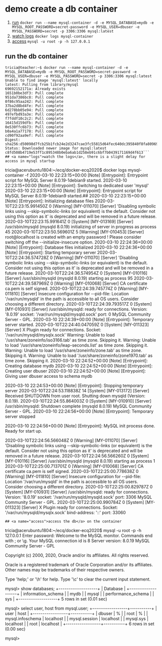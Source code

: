 # demo create a db container

1. [run](#run) `docker run --name mysql-container -d -e MYSQL_DATABASE=mydb -e MYSQL_ROOT_PASSWORD=secret-password -e MYSQL_USER=dbuser -e MYSQL_PASSWORD=secret -p 3306:3306 mysql:latest`
2. [watch logs](#logs) `docker logs mysql-container`
3. [access](#access) `mysql -u root -p -h 127.0.0.1`
## <a name="run">run the db container</a>
```
tricia@teacher:~$ docker run --name mysql-container -d -e MYSQL_DATABASE=mydb -e MYSQL_ROOT_PASSWORD=secret-password -e MYSQL_USER=dbuser -e MYSQL_PASSWORD=secret -p 3306:3306 mysql:latest
Unable to find image 'mysql:latest' locally
latest: Pulling from library/mysql
69692152171a: Already exists
1651b0be3df3: Pull complete
951da7386bc8: Pull complete
0f86c95aa242: Pull complete
37ba2d8bd4fe: Pull complete
6d278bb05e94: Pull complete
497efbd93a3e: Pull complete
f7fddf10c2c2: Pull complete
16415d159dfb: Pull complete
0e530ffc6b73: Pull complete
b0a4a1a77178: Pull complete
cd90f92aa9ef: Pull complete
Digest: sha256:d50098d7fcb25b1fcb24e2d3247cae3fc55815d64fec640dc395840f8fa80969
Status: Downloaded newer image for mysql:latest
c8fd508b4719e53ff1c895348b0eba6ab1d258eb91c6bf7b0439171169d4f613```
## <a name="logs">watch the logs</a>, there is a slight delay for access in mysql startup
```
tricia@acerubuntu1804:~/ecq/docker-ecq2020$ docker logs mysql-container -f                      2020-03-10 22:23:15+00:00 [Note] [Entrypoint]: Entrypoint script for MySQL Server 8.0.19-1debian9 started.
2020-03-10 22:23:15+00:00 [Note] [Entrypoint]: Switching to dedicated user 'mysql'
2020-03-10 22:23:15+00:00 [Note] [Entrypoint]: Entrypoint script for MySQL Server 8.0.19-1debian9 started.##
2020-03-10 22:23:15+00:00 [Note] [Entrypoint]: Initializing database files
2020-03-10T22:23:15.991450Z 0 [Warning] [MY-011070] [Server] 'Disabling symbolic links using --skip-symbolic-links (or equivalent) is the default. Consider not using this option as it' is deprecated and will be removed in a future release.
2020-03-10T22:23:15.991641Z 0 [System] [MY-013169] [Server] /usr/sbin/mysqld (mysqld 8.0.19) initializing of server in progress as process 45
2020-03-10T22:23:50.569601Z 5 [Warning] [MY-010453] [Server] root@localhost is created with an empty password ! Please consider switching off the --initialize-insecure option.
2020-03-10 22:24:36+00:00 [Note] [Entrypoint]: Database files initialized
2020-03-10 22:24:36+00:00 [Note] [Entrypoint]: Starting temporary server
2020-03-10T22:24:36.574728Z 0 [Warning] [MY-011070] [Server] 'Disabling symbolic links using --skip-symbolic-links (or equivalent) is the default. Consider not using this option as it' is deprecated and will be removed in a future release.
2020-03-10T22:24:36.574954Z 0 [System] [MY-010116] [Server] /usr/sbin/mysqld (mysqld 8.0.19) starting as process 95
2020-03-10T22:24:39.587969Z 0 [Warning] [MY-010068] [Server] CA certificate ca.pem is self signed.
2020-03-10T22:24:39.745774Z 0 [Warning] [MY-011810] [Server] Insecure configuration for --pid-file: Location '/var/run/mysqld' in the path is accessible to all OS users. Consider choosing a different directory.
2020-03-10T22:24:39.793517Z 0 [System] [MY-010931] [Server] /usr/sbin/mysqld: ready for connections. Version: '8.0.19'  socket: '/var/run/mysqld/mysqld.sock'  port: 0  MySQL Community Server - GPL.
2020-03-10 22:24:39+00:00 [Note] [Entrypoint]: Temporary server started.
2020-03-10T22:24:40.047059Z 0 [System] [MY-011323] [Server] X Plugin ready for connections. Socket: '/var/run/mysqld/mysqlx.sock'
Warning: Unable to load '/usr/share/zoneinfo/iso3166.tab' as time zone. Skipping it.
Warning: Unable to load '/usr/share/zoneinfo/leap-seconds.list' as time zone. Skipping it.
Warning: Unable to load '/usr/share/zoneinfo/zone.tab' as time zone. Skipping it.
Warning: Unable to load '/usr/share/zoneinfo/zone1970.tab' as time zone. Skipping it.
2020-03-10 22:24:52+00:00 [Note] [Entrypoint]: Creating database mydb
2020-03-10 22:24:52+00:00 [Note] [Entrypoint]: Creating user dbuser
2020-03-10 22:24:52+00:00 [Note] [Entrypoint]: Giving user dbuser access to schema mydb

2020-03-10 22:24:53+00:00 [Note] [Entrypoint]: Stopping temporary server
2020-03-10T22:24:53.118838Z 14 [System] [MY-013172] [Server] Received SHUTDOWN from user root. Shutting down mysqld (Version: 8.0.19).
2020-03-10T22:24:55.864003Z 0 [System] [MY-010910] [Server] /usr/sbin/mysqld: Shutdown complete (mysqld 8.0.19)  MySQL Community Server - GPL.
2020-03-10 22:24:56+00:00 [Note] [Entrypoint]: Temporary server stopped

2020-03-10 22:24:56+00:00 [Note] [Entrypoint]: MySQL init process done. Ready for start up.

2020-03-10T22:24:56.566048Z 0 [Warning] [MY-011070] [Server] 'Disabling symbolic links using --skip-symbolic-links (or equivalent) is the default. Consider not using this option as it' is deprecated and will be removed in a future release.
2020-03-10T22:24:56.566260Z 0 [System] [MY-010116] [Server] /usr/sbin/mysqld (mysqld 8.0.19) starting as process 1
2020-03-10T22:25:00.713701Z 0 [Warning] [MY-010068] [Server] CA certificate ca.pem is self signed.
2020-03-10T22:25:00.778638Z 0 [Warning] [MY-011810] [Server] Insecure configuration for --pid-file: Location '/var/run/mysqld' in the path is accessible to all OS users. Consider choosing a different directory.
2020-03-10T22:25:00.829787Z 0 [System] [MY-010931] [Server] /usr/sbin/mysqld: ready for connections. Version: '8.0.19'  socket: '/var/run/mysqld/mysqld.sock'  port: 3306  MySQL Community Server - GPL.
2020-03-10T22:25:00.990784Z 0 [System] [MY-011323] [Server] X Plugin ready for connections. Socket: '/var/run/mysqld/mysqlx.sock' bind-address: '::' port: 33060
```
## <a name="access">access the db</a> on the container
```
tricia@acerubuntu1804:~/ecq/docker-ecq2020$ mysql -u root -p -h 127.0.0.1
Enter password:
Welcome to the MySQL monitor.  Commands end with ; or \g.
Your MySQL connection id is 8
Server version: 8.0.19 MySQL Community Server - GPL

Copyright (c) 2000, 2020, Oracle and/or its affiliates. All rights reserved.

Oracle is a registered trademark of Oracle Corporation and/or its
affiliates. Other names may be trademarks of their respective
owners.

Type 'help;' or '\h' for help. Type '\c' to clear the current input statement.

mysql> show databases;
+--------------------+
| Database           |
+--------------------+
| information_schema |
| mydb               |
| mysql              |
| performance_schema |
| sys                |
+--------------------+
5 rows in set (0.01 sec)

mysql> select user, host from mysql.user;
+------------------+-----------+
| user             | host      |
+------------------+-----------+
| dbuser           | %         |
| root             | %         |
| mysql.infoschema | localhost |
| mysql.session    | localhost |
| mysql.sys        | localhost |
| root             | localhost |
+------------------+-----------+
6 rows in set (0.00 sec)

mysql>

```
